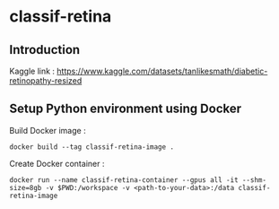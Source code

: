 # classif-retina

## Introduction 

Kaggle link : 
https://www.kaggle.com/datasets/tanlikesmath/diabetic-retinopathy-resized


## Setup Python environment using Docker

Build Docker image : 
```
docker build --tag classif-retina-image .
```

Create Docker container : 

```
docker run --name classif-retina-container --gpus all -it --shm-size=8gb -v $PWD:/workspace -v <path-to-your-data>:/data classif-retina-image
```